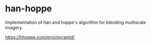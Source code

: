 # han-hoppe
Implementation of han and hoppe's algorithm for blending multiscale imagery.

https://hhoppe.com/proj/pyramid/



